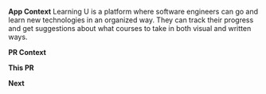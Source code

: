 **App Context**
Learning U is a platform where software engineers can go and learn new technologies in an organized way. They can track their progress and get suggestions about what courses to take in both visual and written ways.

**PR Context**


**This PR**


**Next**
